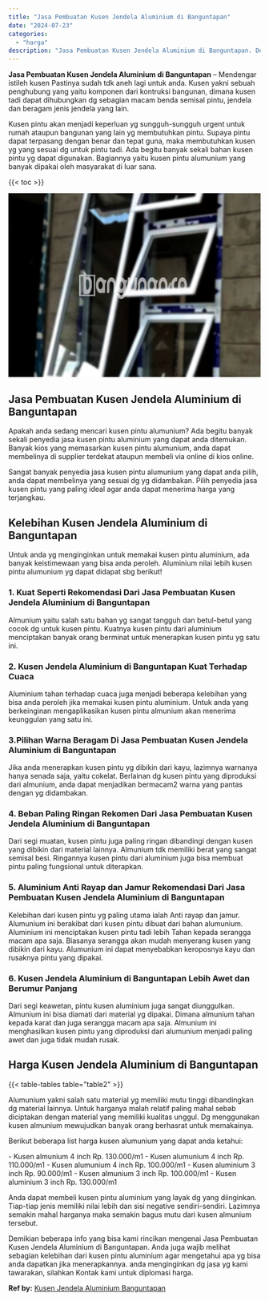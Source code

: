 ```yaml
---
title: "Jasa Pembuatan Kusen Jendela Aluminium di Banguntapan"
date: "2024-07-23"
categories: 
  - "harga"
description: "Jasa Pembuatan Kusen Jendela Aluminium di Banguntapan. Demikian beberapa info yang bisa kami rincikan mengenai Jasa Pembuatan Kusen Jendela Aluminium di Bang..."
---
```


**Jasa Pembuatan Kusen Jendela Aluminium di Banguntapan** – Mendengar istileh kusen Pastinya sudah tdk aneh lagi untuk anda. Kusen yakni sebuah penghubung yang yaitu komponen dari kontruksi bangunan, dimana kusen tadi dapat dihubungkan dg sebagian macam benda semisal pintu, jendela dan beragam jenis jendela yang lain.

Kusen pintu akan menjadi keperluan yg sungguh-sungguh urgent untuk rumah ataupun bangunan yang lain yg membutuhkan pintu. Supaya pintu dapat terpasang dengan benar dan tepat guna, maka membutuhkan kusen yg yang sesuai dg untuk pintu tadi. Ada begitu banyak sekali bahan kusen pintu yg dapat digunakan. Bagiannya yaitu kusen pintu alumunium yang banyak dipakai oleh masyarakat di luar sana.

{{< toc >}}

![Jasa Pembuatan Kusen Jendela Aluminium di Banguntapan](/images/harga-kusen-jendela-alumunium-28.png)

## Jasa Pembuatan Kusen Jendela Aluminium di Banguntapan

Apakah anda sedang mencari kusen pintu alumunium? Ada begitu banyak sekali penyedia jasa kusen pintu aluminium yang dapat anda ditemukan. Banyak kios yang memasarkan kusen pintu alumunium, anda dapat membelinya di supplier terdekat ataupun membeli via online di kios online.

Sangat banyak penyedia jasa kusen pintu alumunium yang dapat anda pilih, anda dapat membelinya yang sesuai dg yg didambakan. Pilih penyedia jasa kusen pintu yang paling ideal agar anda dapat menerima harga yang terjangkau.

## Kelebihan Kusen Jendela Aluminium di Banguntapan

Untuk anda yg menginginkan untuk memakai kusen pintu aluminium, ada banyak keistimewaan yang bisa anda peroleh. Aluminium nilai lebih kusen pintu alumunium yg dapat didapat sbg berikut!

### 1\. Kuat Seperti Rekomendasi Dari Jasa Pembuatan Kusen Jendela Aluminium di Banguntapan

Almunium yaitu salah satu bahan yg sangat tangguh dan betul-betul yang cocok dg untuk kusen pintu. Kuatnya kusen pintu dari aluminium menciptakan banyak orang berminat untuk menerapkan kusen pintu yg satu ini.

### 2\. Kusen Jendela Aluminium di Banguntapan Kuat Terhadap Cuaca

Aluminium tahan terhadap cuaca juga menjadi beberapa kelebihan yang bisa anda peroleh jika memakai kusen pintu aluminium. Untuk anda yang berkeinginan mengaplikasikan kusen pintu almunium akan menerima keunggulan yang satu ini.

### 3.Pilihan Warna Beragam Di Jasa Pembuatan Kusen Jendela Aluminium di Banguntapan

Jika anda menerapkan kusen pintu yg dibikin dari kayu, lazimnya warnanya hanya senada saja, yaitu cokelat. Berlainan dg kusen pintu yang diproduksi dari almunium, anda dapat menjadikan bermacam2 warna yang pantas dengan yg didambakan.

### 4\. Beban Paling Ringan Rekomen Dari Jasa Pembuatan Kusen Jendela Aluminium di Banguntapan

Dari segi muatan, kusen pintu juga paling ringan dibandingi dengan kusen yang dibikin dari material lainnya. Almunium tdk memiliki berat yang sangat semisal besi. Ringannya kusen pintu dari aluminium juga bisa membuat pintu paling fungsional untuk diterapkan.

### 5\. Aluminium Anti Rayap dan Jamur Rekomendasi Dari Jasa Pembuatan Kusen Jendela Aluminium di Banguntapan

Kelebihan dari kusen pintu yg paling utama ialah Anti rayap dan jamur. Alumunium ini berakibat dari kusen pintu dibuat dari bahan alumunium. Aluminium ini menciptakan kusen pintu tadi lebih Tahan kepada serangga macam apa saja. Biasanya serangga akan mudah menyerang kusen yang dibikin dari kayu. Alumunium ini dapat menyebabkan keroposnya kayu dan rusaknya pintu yang dipakai.

### 6\. Kusen Jendela Aluminium di Banguntapan Lebih Awet dan Berumur Panjang

Dari segi keawetan, pintu kusen aluminium juga sangat diunggulkan. Almunium ini bisa diamati dari material yg dipakai. Dimana almunium tahan kepada karat dan juga serangga macam apa saja. Almunium ini menghasilkan kusen pintu yang diproduksi dari alumunium menjadi paling awet dan juga tidak mudah rusak.

## Harga Kusen Jendela Aluminium di Banguntapan

{{< table-tables table="table2" >}}

Alumunium yakni salah satu material yg memiliki mutu tinggi dibandingkan dg material lainnya. Untuk harganya malah relatif paling mahal sebab diciptakan dengan material yang memiliki kualitas unggul. Dg menggunakan kusen almunium mewujudkan banyak orang berhasrat untuk memakainya.

Berikut beberapa list harga kusen alumunium yang dapat anda ketahui:

\- Kusen almunium 4 inch Rp. 130.000/m1 - Kusen alumunium 4 inch Rp. 110.000/m1 - Kusen alumunium 4 inch Rp. 100.000/m1 - Kusen aluminium 3 inch Rp. 90.000/m1 - Kusen almunium 3 inch Rp. 100.000/m1 - Kusen aluminium 3 inch Rp. 130.000/m1

Anda dapat membeli kusen pintu aluminium yang layak dg yang diinginkan. Tiap-tiap jenis memiliki nilai lebih dan sisi negative sendiri-sendiri. Lazimnya semakin mahal harganya maka semakin bagus mutu dari kusen almunium tersebut.

Demikian beberapa info yang bisa kami rincikan mengenai Jasa Pembuatan Kusen Jendela Aluminium di Banguntapan. Anda juga wajib melihat sebagian kelebihan dari kusen pintu aluminium agar mengetahui apa yg bisa anda dapatkan jika menerapkannya. anda menginginkan dg jasa yg kami tawarakan, silahkan Kontak kami untuk diplomasi harga.

**Ref by:** [Kusen Jendela Aluminium Banguntapan](https://id.wikipedia.org/wiki/Kusen)

